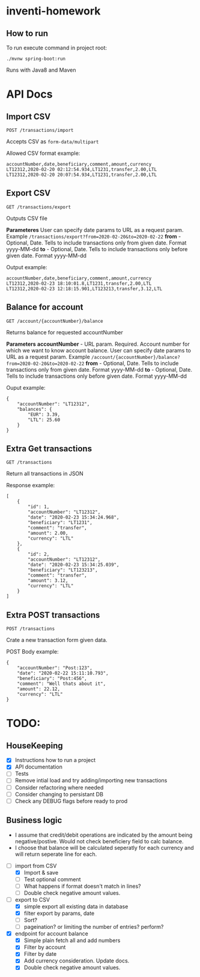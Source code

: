 # inventi-homework

## How to run
To run execute command in project root:
```
./mvnw spring-boot:run
```

Runs with Java8 and Maven

# API Docs
## Import CSV
```
POST /transactions/import
```
Accepts CSV as `form-data/multipart`

Allowed CSV format example:
```
accountNumber,date,beneficiary,comment,amount,currency
LT12312,2020-02-20 02:12:54.934,LT1231,transfer,2.00,LTL
LT12312,2020-02-20 20:07:54.934,LT1231,transfer,2.00,LTL
```

## Export CSV
```
GET /transactions/export
```
Outputs CSV file

__Parameteres__
User can specify date params to URL as a request param. Example `/transactions/export?from=2020-02-20&to=2020-02-22` 
__from__ - Optional, Date. Tells to include transactions only from given date. Format yyyy-MM-dd
__to__ - Optional, Date. Tells to include transactions only before given date. Format yyyy-MM-dd

Output example:
```
accountNumber,date,beneficiary,comment,amount,currency
LT12312,2020-02-23 18:10:01.8,LT1231,transfer,2.00,LTL
LT12312,2020-02-23 12:18:15.901,LT123213,transfer,3.12,LTL
```

## Balance for account
```
GET /account/{accountNumber}/balance
```
Returns balance for requested accountNumber

__Parameters__
__accountNumber__ - URL param. Required. Account number for which we want to know account balance.
User can specify date params to URL as a request param. Example `/account/{accountNumber}/balance?from=2020-02-20&to=2020-02-22` 
__from__ - Optional, Date. Tells to include transactions only from given date. Format yyyy-MM-dd
__to__ - Optional, Date. Tells to include transactions only before given date. Format yyyy-MM-dd

Ouput example:
```
{
    "accountNumber": "LT12312",
    "balances": {
        "EUR": 3.39,
        "LTL": 25.60
    }
}
```

## Extra Get transactions
```
GET /transactions
```
Return all transactions in JSON

Response example:
```
[
    {
        "id": 1,
        "accountNumber": "LT12312",
        "date": "2020-02-23 15:34:24.968",
        "beneficiary": "LT1231",
        "comment": "transfer",
        "amount": 2.00,
        "currency": "LTL"
    },
    {
        "id": 2,
        "accountNumber": "LT12312",
        "date": "2020-02-23 15:34:25.039",
        "beneficiary": "LT123213",
        "comment": "transfer",
        "amount": 3.12,
        "currency": "LTL"
    }
]
```

## Extra POST transactions
```
POST /transactions
```
Crate a new transaction form given data. 

POST Body example:
```
{
    "accountNumber": "Post:123",
    "date": "2020-02-22 15:11:10.793",
    "beneficiary": "Post:456",
    "comment": "Well thats about it",
    "amount": 22.12,
    "currency": "LTL"
}
```

# TODO:
## HouseKeeping
- [x] Instructions how to run a project
- [x] API documentation
- [ ] Tests
- [ ] Remove intial load and try adding/importing new transactions
- [ ] Consider refactoring where needed
- [ ] Consider changing to persistant DB
- [ ] Check any DEBUG flags before ready to prod
 
## Business logic
- I assume that credit/debit operations are indicated by the amount being negative/postive. Would not check beneficiery field to calc balance.
- I choose that balance will be calculated seperatly for each currency and will return seperate line for each. 
- [ ] import from CSV
    - [x] Import & save
    - [ ] Test optional comment
    - [ ] What happens if format doesn't match in lines?
    - [ ] Double check negative amount values.
- [ ] export to CSV
    - [x] simple export all existing data in database
    - [x] filter export by params, date
    - [ ] Sort? 
    - [ ] pageination? or limiting the number of entries? perform? 
- [x] endpoint for account balance
    - [x] Simple plain fetch all and add numbers
    - [x] Filter by account
    - [x] Filter by date
    - [x] Add currency consideration. Update docs.
    - [x] Double check negative amount values.
